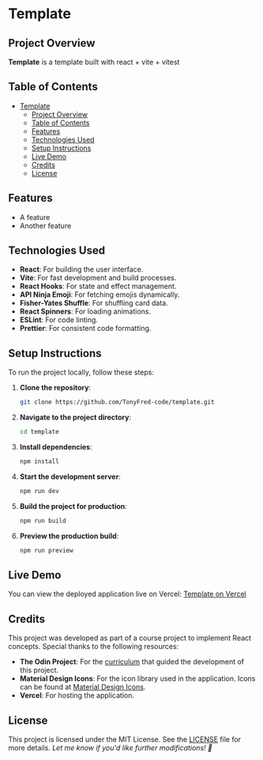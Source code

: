 # Template

## Project Overview

**Template** is a template built with react + vite + vitest

## Table of Contents

- [Template](#template)
  - [Project Overview](#project-overview)
  - [Table of Contents](#table-of-contents)
  - [Features](#features)
  - [Technologies Used](#technologies-used)
  - [Setup Instructions](#setup-instructions)
  - [Live Demo](#live-demo)
  - [Credits](#credits)
  - [License](#license)

## Features

- A feature
- Another feature

## Technologies Used

- **React**: For building the user interface.
- **Vite**: For fast development and build processes.
- **React Hooks**: For state and effect management.
- **API Ninja Emoji**: For fetching emojis dynamically.
- **Fisher-Yates Shuffle**: For shuffling card data.
- **React Spinners**: For loading animations.
- **ESLint**: For code linting.
- **Prettier**: For consistent code formatting.

## Setup Instructions

To run the project locally, follow these steps:

1. **Clone the repository**:

   ```bash
   git clone https://github.com/TonyFred-code/template.git
   ```

2. **Navigate to the project directory**:

   ```bash
   cd template
   ```

3. **Install dependencies**:

   ```bash
   npm install
   ```

4. **Start the development server**:

   ```bash
   npm run dev
   ```

5. **Build the project for production**:

   ```bash
   npm run build
   ```

6. **Preview the production build**:

   ```bash
   npm run preview
   ```

## Live Demo

You can view the deployed application live on Vercel: [Template on Vercel](https://top-template.vercel.app/)

## Credits

This project was developed as part of a course project to implement React concepts. Special thanks to the following resources:

- **The Odin Project**: For the [curriculum](https://www.theodinproject.com/lessons/node-path-react-new-memory-card) that guided the development of this project.
- **Material Design Icons**: For the icon library used in the application. Icons can be found at [Material Design Icons](https://pictogrammers.com/library/mdi/).
- **Vercel**: For hosting the application.

## License

This project is licensed under the MIT License. See the [LICENSE](./LICENSE) file for more details. *Let me know if you'd like further modifications! 🚀*
